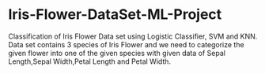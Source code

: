 # Iris-Flower-DataSet-ML-Project
Classification of Iris Flower Data set using Logistic Classifier, SVM and KNN.
Data set contains 3 species of Iris Flower and we need to categorize the given flower into
one of the given species with given data of Sepal Length,Sepal Width,Petal Length and Petal Width.
